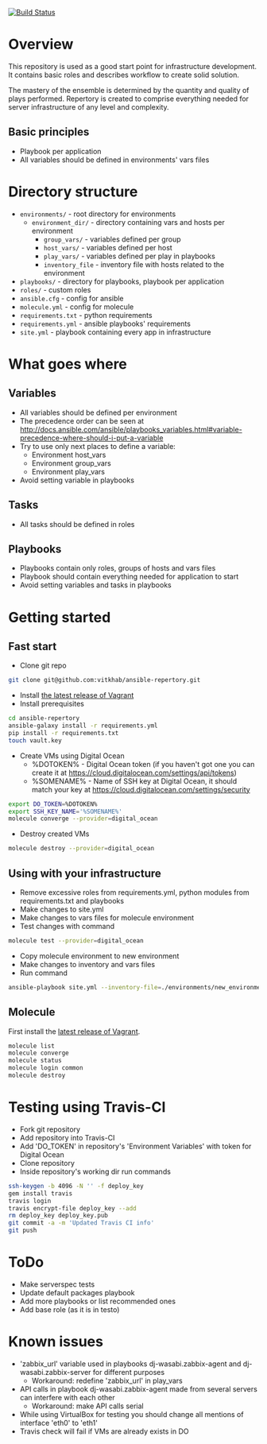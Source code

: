[![Build Status](https://travis-ci.org/vitkhab/ansible-repertory.svg?branch=master)](https://travis-ci.org/vitkhab/ansible-repertory)

# Overview
This repository is used as a good start point for infrastructure development. It contains basic roles and describes workflow to create solid solution.

The mastery of the ensemble is determined by the quantity and quality of plays performed. Repertory is created to comprise everything needed for server infrastructure of any level and complexity.

## Basic principles
* Playbook per application
* All variables should be defined in environments' vars files

# Directory structure

* `environments/` - root directory for environments
  * `environment_dir/` - directory containing vars and hosts per environment
    * `group_vars/` - variables defined per group
    * `host_vars/` - variables defined per host
    * `play_vars/` - variables defined per play in playbooks
    * `inventory_file` - inventory file with hosts related to the environment
* `playbooks/` - directory for playbooks, playbook per application
* `roles/` - custom roles
* `ansible.cfg` - config for ansible
* `molecule.yml` - config for molecule
* `requirements.txt` - python requirements
* `requirements.yml` - ansible playbooks' requirements
* `site.yml` - playbook containing every app in infrastructure

# What goes where

## Variables
* All variables should be defined per environment
* The precedence order can be seen at http://docs.ansible.com/ansible/playbooks_variables.html#variable-precedence-where-should-i-put-a-variable
* Try to use only next places to define a variable:
  * Environment host_vars
  * Environment group_vars
  * Environment play_vars
* Avoid setting variable in playbooks

## Tasks
* All tasks should be defined in roles

## Playbooks
* Playbooks contain only roles, groups of hosts and vars files
* Playbook should contain everything needed for application to start
* Avoid setting variables and tasks in playbooks

# Getting started

## Fast start
* Clone git repo
```sh
git clone git@github.com:vitkhab/ansible-repertory.git
``` 
* Install [the latest release of Vagrant][Vagrant]
* Install prerequisites
```sh
cd ansible-repertory
ansible-galaxy install -r requirements.yml
pip install -r requirements.txt
touch vault.key
```
* Create VMs using Digital Ocean
  * %DOTOKEN% - Digital Ocean token (if you haven't got one you can create it at https://cloud.digitalocean.com/settings/api/tokens)
  * %SOMENAME% - Name of SSH key at Digital Ocean, it should match your key at https://cloud.digitalocean.com/settings/security 
```sh
export DO_TOKEN=%DOTOKEN%
export SSH_KEY_NAME='%SOMENAME%'
molecule converge --provider=digital_ocean
```
* Destroy created VMs
```sh
molecule destroy --provider=digital_ocean
```

## Using with your infrastructure
* Remove excessive roles from requirements.yml, python modules from requirements.txt and playbooks
* Make changes to site.yml
* Make changes to vars files for molecule environment
* Test changes with command
```sh
molecule test --provider=digital_ocean
```
* Copy molecule environment to new environment
* Make changes to inventory and vars files
* Run command
```sh
ansible-playbook site.yml --inventory-file=./environments/new_environment/inventory
```
## Molecule

First install the [latest release of Vagrant][Vagrant].
```sh
molecule list
molecule converge
molecule status
molecule login common
molecule destroy
```

# Testing using Travis-CI
* Fork git repository
* Add repository into Travis-CI
* Add 'DO_TOKEN' in repository's 'Environment Variables' with token for Digital Ocean
* Clone repository
* Inside repository's working dir run commands
```sh
ssh-keygen -b 4096 -N '' -f deploy_key
gem install travis
travis login
travis encrypt-file deploy_key --add
rm deploy_key deploy_key.pub
git commit -a -m 'Updated Travis CI info'
git push
```

# ToDo
* Make serverspec tests
* Update default packages playbook
* Add more playbooks or list recommended ones
* Add base role (as it is in testo)

# Known issues
* 'zabbix_url' variable used in playbooks dj-wasabi.zabbix-agent and dj-wasabi.zabbix-server for different purposes
  * Workaround: redefine 'zabbix_url' in play_vars
* API calls in playbook dj-wasabi.zabbix-agent made from several servers can interfere with each other
  * Workaround: make API calls serial
* While using VirtualBox for testing you should change all mentions of interface 'eth0' to 'eth1'
* Travis check will fail if VMs are already exists in DO

[Vagrant]: https://www.vagrantup.com/downloads.html "Vagrant"

